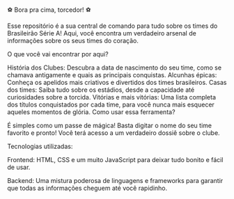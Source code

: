 ⚽ Bora pra cima, torcedor! ⚽

Esse repositório é a sua central de comando para tudo sobre os times do Brasileirão Série A! Aqui, você encontra um verdadeiro arsenal de informações sobre os seus times do coração.

O que você vai encontrar por aqui?

História dos Clubes: Descubra a data de nascimento do seu time, como se chamava antigamente e quais as principais conquistas.
Alcunhas épicas: Conheça os apelidos mais criativos e divertidos dos times brasileiros.
Casas dos times: Saiba tudo sobre os estádios, desde a capacidade até curiosidades sobre a torcida.
Vitórias e mais vitórias: Uma lista completa dos títulos conquistados por cada time, para você nunca mais esquecer aqueles momentos de glória.
Como usar essa ferramenta?

É simples como um passe de mágica! Basta digitar o nome do seu time favorito e pronto! Você terá acesso a um verdadeiro dossiê sobre o clube.

Tecnologias utilizadas:

Frontend: HTML, CSS e um muito JavaScript para deixar tudo bonito e fácil de usar.

Backend: Uma mistura poderosa de linguagens e frameworks para garantir que todas as informações cheguem até você rapidinho.
